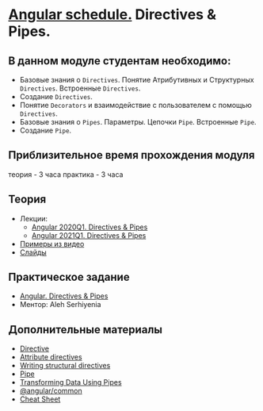 # [Angular schedule.](../../) Directives & Pipes.

## В данном модуле студентам необходимо:

- Базовые знания о `Directives`. Понятие Атрибутивных и Структурных `Directives`. Встроенные `Directives`.
- Создание `Directives`.
- Понятие `Decorators` и взаимодействие с пользователем с помощью `Directives`.
- Базовые знания о `Pipes`. Параметры. Цепочки `Pipe`. Встроенные `Pipe`.
- Создание `Pipe`.

## Приблизительное время прохождения модуля

теория - 3 часа
практика - 3 часа

## Теория

- Лекции:
  - [Angular 2020Q1. Directives & Pipes](https://youtu.be/S7TKY7hfWa0)
  - [Angular 2021Q1. Directives & Pipes](https://youtu.be/RLI6AGKwVcA)
- [Примеры из видео](https://github.com/pavelrazuvalau/angular-lectures/tree/master/angular-directives-pipes/src)
- [Слайды](https://slides.com/pavelrazuvalau/angular-directives-pipes)

## Практическое задание

- [Angular. Directives & Pipes](https://github.com/rolling-scopes-school/tasks/blob/master/tasks/angular/components-directives-pipes.md)
- Ментор: Aleh Serhiyenia

## Дополнительные материалы

- [Directive](https://angular.io/api/core/Directive)
- [Attribute directives](https://angular.io/guide/attribute-directives)
- [Writing structural directives](https://angular.io/guide/structural-directives)
- [Pipe](https://angular.io/api/core/Pipe)
- [Transforming Data Using Pipes](https://angular.io/guide/pipes)
- [@angular/common](https://angular.io/api/common)
- [Cheat Sheet](https://angular.io/guide/cheatsheet)

